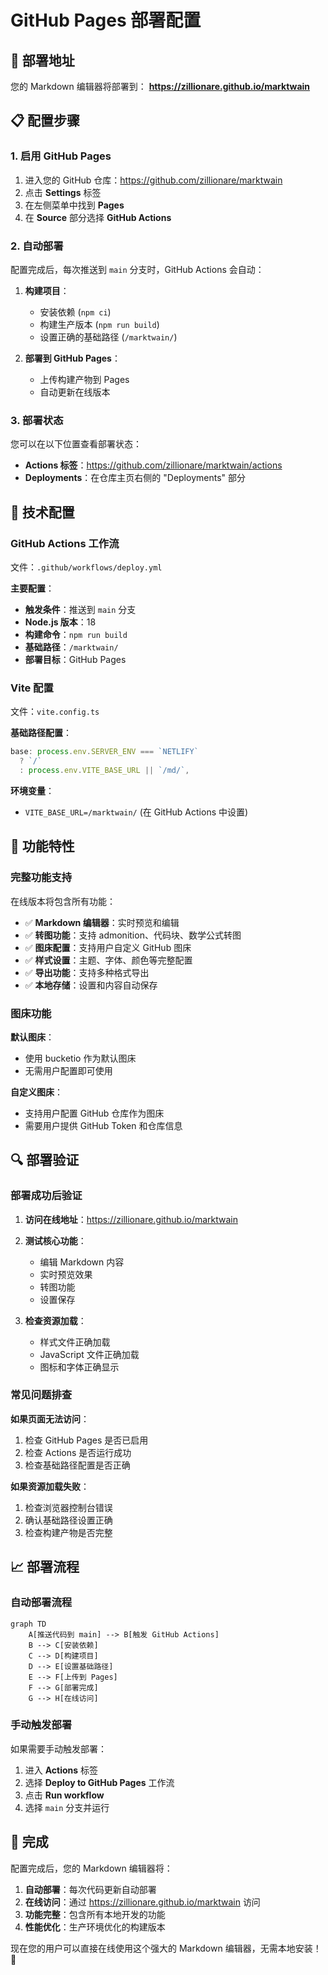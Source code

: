 # GitHub Pages 部署配置

## 🚀 部署地址

您的 Markdown 编辑器将部署到：
**https://zillionare.github.io/marktwain**

## 📋 配置步骤

### 1. 启用 GitHub Pages

1. 进入您的 GitHub 仓库：https://github.com/zillionare/marktwain
2. 点击 **Settings** 标签
3. 在左侧菜单中找到 **Pages**
4. 在 **Source** 部分选择 **GitHub Actions**

### 2. 自动部署

配置完成后，每次推送到 `main` 分支时，GitHub Actions 会自动：

1. **构建项目**：

   - 安装依赖 (`npm ci`)
   - 构建生产版本 (`npm run build`)
   - 设置正确的基础路径 (`/marktwain/`)

2. **部署到 GitHub Pages**：
   - 上传构建产物到 Pages
   - 自动更新在线版本

### 3. 部署状态

您可以在以下位置查看部署状态：

- **Actions 标签**：https://github.com/zillionare/marktwain/actions
- **Deployments**：在仓库主页右侧的 "Deployments" 部分

## 🔧 技术配置

### GitHub Actions 工作流

文件：`.github/workflows/deploy.yml`

**主要配置**：

- **触发条件**：推送到 `main` 分支
- **Node.js 版本**：18
- **构建命令**：`npm run build`
- **基础路径**：`/marktwain/`
- **部署目标**：GitHub Pages

### Vite 配置

文件：`vite.config.ts`

**基础路径配置**：

```typescript
base: process.env.SERVER_ENV === `NETLIFY`
  ? `/`
  : process.env.VITE_BASE_URL || `/md/`,
```

**环境变量**：

- `VITE_BASE_URL=/marktwain/` (在 GitHub Actions 中设置)

## 🎯 功能特性

### 完整功能支持

在线版本将包含所有功能：

- ✅ **Markdown 编辑器**：实时预览和编辑
- ✅ **转图功能**：支持 admonition、代码块、数学公式转图
- ✅ **图床配置**：支持用户自定义 GitHub 图床
- ✅ **样式设置**：主题、字体、颜色等完整配置
- ✅ **导出功能**：支持多种格式导出
- ✅ **本地存储**：设置和内容自动保存

### 图床功能

**默认图床**：

- 使用 bucketio 作为默认图床
- 无需用户配置即可使用

**自定义图床**：

- 支持用户配置 GitHub 仓库作为图床
- 需要用户提供 GitHub Token 和仓库信息

## 🔍 部署验证

### 部署成功后验证

1. **访问在线地址**：https://zillionare.github.io/marktwain
2. **测试核心功能**：

   - 编辑 Markdown 内容
   - 实时预览效果
   - 转图功能
   - 设置保存

3. **检查资源加载**：
   - 样式文件正确加载
   - JavaScript 文件正确加载
   - 图标和字体正确显示

### 常见问题排查

**如果页面无法访问**：

1. 检查 GitHub Pages 是否已启用
2. 检查 Actions 是否运行成功
3. 检查基础路径配置是否正确

**如果资源加载失败**：

1. 检查浏览器控制台错误
2. 确认基础路径设置正确
3. 检查构建产物是否完整

## 📈 部署流程

### 自动部署流程

```mermaid
graph TD
    A[推送代码到 main] --> B[触发 GitHub Actions]
    B --> C[安装依赖]
    C --> D[构建项目]
    D --> E[设置基础路径]
    E --> F[上传到 Pages]
    F --> G[部署完成]
    G --> H[在线访问]
```

### 手动触发部署

如果需要手动触发部署：

1. 进入 **Actions** 标签
2. 选择 **Deploy to GitHub Pages** 工作流
3. 点击 **Run workflow**
4. 选择 `main` 分支并运行

## 🎉 完成

配置完成后，您的 Markdown 编辑器将：

1. **自动部署**：每次代码更新自动部署
2. **在线访问**：通过 https://zillionare.github.io/marktwain 访问
3. **功能完整**：包含所有本地开发的功能
4. **性能优化**：生产环境优化的构建版本

现在您的用户可以直接在线使用这个强大的 Markdown 编辑器，无需本地安装！🚀
